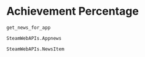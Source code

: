 # Achievement Percentage

```@docs
get_news_for_app
```

```@docs
SteamWebAPIs.Appnews
```

```@docs
SteamWebAPIs.NewsItem
```